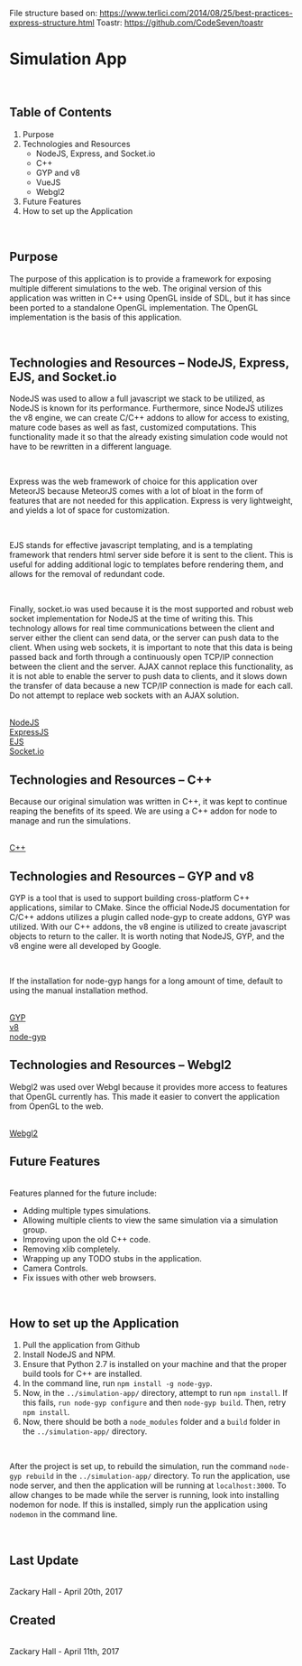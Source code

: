 File structure based on: https://www.terlici.com/2014/08/25/best-practices-express-structure.html
Toastr: https://github.com/CodeSeven/toastr


<h1>Simulation App</h1>
<br/>
<h2>Table of Contents</h2>
<ol>
    <li>Purpose</li>
    <li>
        Technologies and Resources
        <ul>
            <li>NodeJS, Express, and Socket.io</li>
            <li>C++</li>
            <li>GYP and v8</li>
            <li>VueJS</li>
            <li>Webgl2</li>
        </ul>
    </li>
    <li>Future Features</li>
    <li>How to set up the Application</li>
</ol>
<br/>
<h2>Purpose</h2>
<p>The purpose of this application is to provide a framework for exposing multiple different simulations to the web. The original version of this application was written in C++ using OpenGL inside of SDL, but it has since been ported to a standalone OpenGL implementation. The OpenGL implementation is the basis of this application.</p>
<br/>
<h2>Technologies and Resources – NodeJS, Express, EJS, and Socket.io</h2>
<p>NodeJS was used to allow a full javascript we stack to be utilized, as NodeJS is known for its performance. Furthermore, since NodeJS utilizes the v8 engine, we can create C/C++ addons to allow for access to existing, mature code bases as well as fast, customized computations. This functionality made it so that the already existing simulation code would not have to be rewritten in a different language.</p>
<br/>
<p>Express was the web framework of choice for this application over MeteorJS because MeteorJS comes with a lot of bloat in the form of features that are not needed for this application. Express is very lightweight, and yields a lot of space for customization.</p>
<br/>
<p>EJS stands for effective javascript templating, and is a templating framework that renders html server side before it is sent to the client. This is useful for adding additional logic to templates before rendering them, and allows for the removal of redundant code.</p>
<br/>
<p>Finally, socket.io was used because it is the most supported and robust web socket implementation for NodeJS at the time of writing this. This technology allows for real time communications between the client and server either the client can send data, or the server can push data to the client. When using web sockets, it is important to note that this data is being passed back and forth through a continuously open TCP/IP connection between the client and the server. AJAX cannot replace this functionality, as it is not able to enable the server to push data to clients, and it slows down the transfer of data because a new TCP/IP connection is made for each call. Do not attempt to replace web sockets with an AJAX solution.</p>
<br/>
<a href="https://nodejs.org/en/">NodeJS</a>
<br/>
<a href="https://expressjs.com/">ExpressJS</a>
<br/>
<a href="http://ejs.co/">EJS</a>
<br/>
<a href="https://socket.io/">Socket.io</a>
<br/>
<h2>Technologies and Resources – C++</h2>
<p>Because our original simulation was written in C++, it was kept to continue reaping the benefits of its speed. We are using a C++ addon for node to manage and run the simulations.</p>
<br/>
<a href="http://www.cplusplus.com/">C++</a>
<br/>
<h2>Technologies and Resources – GYP and v8</h2>
<p>GYP is a tool that is used to support building cross-platform C++ applications, similar to CMake. Since the official NodeJS documentation for C/C++ addons utilizes a plugin called node-gyp to create addons, GYP was utilized. With our C++ addons, the v8 engine is utilized to create javascript objects to return to the caller. It is worth noting that NodeJS, GYP, and the v8 engine were all developed by Google.</p>
<br/>
<p>If the installation for node-gyp hangs for a long amount of time, default to using the manual installation method.</p>
<br/>
<a href="https://gyp.gsrc.io/index.md">GYP</a>
<br/>
<a href="https://developers.google.com/v8/">v8</a>
<br/>
<a href="https://github.com/nodejs/node-gyp">node-gyp</a>
<br/>
<h2>Technologies and Resources – Webgl2</h2>
<p>Webgl2 was used over Webgl because it provides more access to features that OpenGL currently has. This made it easier to convert the application from OpenGL to the web.</p>
<br/>
<a href="https://www.khronos.org/registry/webgl/specs/latest/2.0/">Webgl2</a>
<br/>
<h2>Future Features</h2>
<br/>
Features planned for the future include:
<ul>
    <li>Adding multiple types simulations.</li>
    <li>Allowing multiple clients to view the same simulation via a simulation group.</li>
    <li>Improving upon the old C++ code.</li>
    <li>Removing xlib completely.</li>
    <li>Wrapping up any TODO stubs in the application.</li>
    <li>Camera Controls.</li>
    <li>Fix issues with other web browsers.</li>
</ul>
<br/>
<h2>How to set up the Application</h2>
<ol>
    <li>Pull the application from Github</li>
    <li>Install NodeJS and NPM.</li>
    <li>Ensure that Python 2.7 is installed on your machine and that the proper build tools for C++ are installed.</li>
    <li>In the command line, run <code>npm install -g node-gyp</code>.</li>
    <li>Now, in the <code>../simulation-app/</code> directory, attempt to run <code>npm install</code>. If this fails, <code>run node-gyp configure</code> and then <code>node-gyp build</code>. Then, retry <code>npm install</code>.</li>
    <li>Now, there should be both a <code>node_modules</code> folder and a <code>build</code> folder in the <code>../simulation-app/</code> directory.</li>
</ol>
<br/>
<p>After the project is set up, to rebuild the simulation, run the command <code>node-gyp rebuild</code> in the <code>../simulation-app/</code> directory. To run the application, use node server, and then the application will be running at <code>localhost:3000</code>. To allow changes to be made while the server is running, look into installing nodemon for node. If this is installed, simply run the application using <code>nodemon</code> in the command line.</p>
<br/>
<h2>Last Update</h2>
<br/>
Zackary Hall - April 20th, 2017
<br/>
<h2>Created</h2>
<br/>
Zackary Hall - April 11th, 2017
<br/>